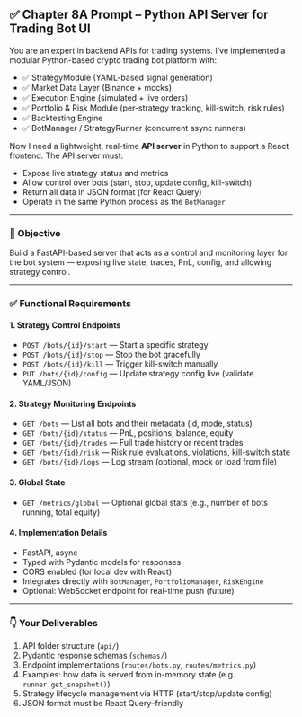 ## ✅ Chapter 8A Prompt – Python API Server for Trading Bot UI

 You are an expert in backend APIs for trading systems. I’ve implemented a modular Python-based crypto trading bot platform with:

 * ✅ StrategyModule (YAML-based signal generation)
 * ✅ Market Data Layer (Binance + mocks)
 * ✅ Execution Engine (simulated + live orders)
 * ✅ Portfolio & Risk Module (per-strategy tracking, kill-switch, risk rules)
 * ✅ Backtesting Engine
 * ✅ BotManager / StrategyRunner (concurrent async runners)

 Now I need a lightweight, real-time **API server** in Python to support a React frontend. The API server must:

 * Expose live strategy status and metrics
 * Allow control over bots (start, stop, update config, kill-switch)
 * Return all data in JSON format (for React Query)
 * Operate in the same Python process as the `BotManager`

 ---

 ### 🎯 Objective

 Build a FastAPI-based server that acts as a control and monitoring layer for the bot system — exposing live state, trades, PnL, config, and allowing strategy control.

 ---

 ### ✅ Functional Requirements

 #### 1. Strategy Control Endpoints

 * `POST /bots/{id}/start` — Start a specific strategy
 * `POST /bots/{id}/stop` — Stop the bot gracefully
 * `POST /bots/{id}/kill` — Trigger kill-switch manually
 * `PUT /bots/{id}/config` — Update strategy config live (validate YAML/JSON)

 #### 2. Strategy Monitoring Endpoints

 * `GET /bots` — List all bots and their metadata (id, mode, status)
 * `GET /bots/{id}/status` — PnL, positions, balance, equity
 * `GET /bots/{id}/trades` — Full trade history or recent trades
 * `GET /bots/{id}/risk` — Risk rule evaluations, violations, kill-switch state
 * `GET /bots/{id}/logs` — Log stream (optional, mock or load from file)

 #### 3. Global State

 * `GET /metrics/global` — Optional global stats (e.g., number of bots running, total equity)

 #### 4. Implementation Details

 * FastAPI, async
 * Typed with Pydantic models for responses
 * CORS enabled (for local dev with React)
 * Integrates directly with `BotManager`, `PortfolioManager`, `RiskEngine`
 * Optional: WebSocket endpoint for real-time push (future)

 ---

 ### 👇 Your Deliverables

 1. API folder structure (`api/`)
 2. Pydantic response schemas (`schemas/`)
 3. Endpoint implementations (`routes/bots.py`, `routes/metrics.py`)
 4. Examples: how data is served from in-memory state (e.g. `runner.get_snapshot()`)
 5. Strategy lifecycle management via HTTP (start/stop/update config)
 6. JSON format must be React Query–friendly

